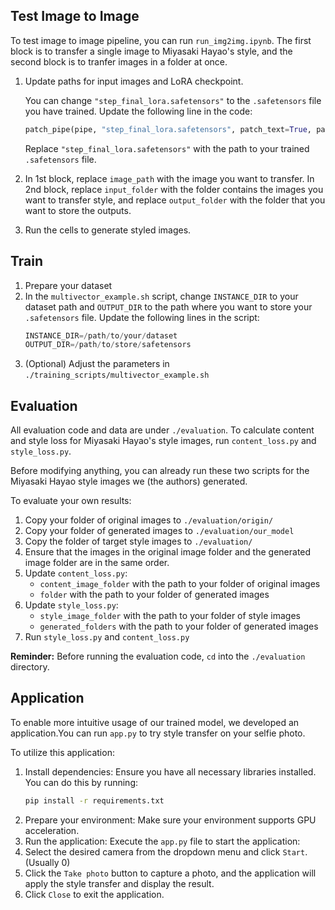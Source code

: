 ## Test Image to Image 
To test image to image pipeline, you can run `run_img2img.ipynb`. The first block is to transfer a single image to Miyasaki Hayao's style, and the second block is to tranfer images in a folder at once. 

1. Update paths for input images and LoRA checkpoint.

   You can change `"step_final_lora.safetensors"` to the `.safetensors` file you have trained. Update the following line in the code:
   ```python
   patch_pipe(pipe, "step_final_lora.safetensors", patch_text=True, patch_unet=True, patch_ti=True)
   ```
   Replace `"step_final_lora.safetensors"` with the path to your trained `.safetensors` file.
2. In 1st block, replace `image_path` with the image you want to transfer. In 2nd block, replace `input_folder` with the folder contains the images you want to transfer style, and replace `output_folder` with the folder that you want to store the outputs. 
   
3. Run the cells to generate styled images.

## Train 

1. Prepare your dataset
2. In the `multivector_example.sh` script, change `INSTANCE_DIR` to your dataset path and `OUTPUT_DIR` to the path where you want to store your `.safetensors` file. Update the following lines in the script:
   ```python
   INSTANCE_DIR=/path/to/your/dataset
   OUTPUT_DIR=/path/to/store/safetensors
   ```
4. (Optional) Adjust the parameters in `./training_scripts/multivector_example.sh`
## Evaluation 

All evaluation code and data are under `./evaluation`. To calculate content and style loss for Miyasaki Hayao's style images, run `content_loss.py` and `style_loss.py`.

Before modifying anything, you can already run these two scripts for the Miyasaki Hayao style images we (the authors) generated.

To evaluate your own results:
1. Copy your folder of original images to `./evaluation/origin/`
2. Copy your folder of generated images to `./evaluation/our_model`
3. Copy the folder of target style images to `./evaluation/`
4. Ensure that the images in the original image folder and the generated image folder are in the same order.
5. Update `content_loss.py`:
   - `content_image_folder` with the path to your folder of original images
   - `folder` with the path to your folder of generated images
6. Update `style_loss.py`:
   - `style_image_folder` with the path to your folder of style images
   - `generated_folders` with the path to your folder of generated images
7. Run `style_loss.py` and `content_loss.py`

**Reminder:** Before running the evaluation code, `cd` into the `./evaluation` directory.

## Application

To enable more intuitive usage of our trained model, we developed an application.You can run `app.py` to try style transfer on your selfie photo.

To utilize this application:
1. Install dependencies:
   Ensure you have all necessary libraries installed. You can do this by running:
   ```bash
   pip install -r requirements.txt
   ```
2. Prepare your environment:
   Make sure your environment supports GPU acceleration.
3. Run the application:
   Execute the `app.py` file to start the application:
4. Select the desired camera from the dropdown menu and click `Start`. (Usually 0)
5. Click the `Take photo` button to capture a photo, and the application will apply the style transfer and display the result.
6. Click `Close` to exit the application.
